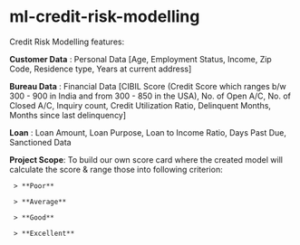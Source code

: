 # ml-credit-risk-modelling
Credit Risk Modelling features:

**Customer Data** : Personal Data [Age, Employment Status, Income, Zip Code, Residence type, Years at current address]

**Bureau Data** : Financial Data [CIBIL Score (Credit Score which ranges b/w 300 - 900 in India and from 300 - 850 in the USA), No. of Open A/C, No. of Closed A/C, Inquiry count, Credit Utilization Ratio, Delinquent Months, Months since last delinquency]

**Loan** : Loan Amount, Loan Purpose, Loan to Income Ratio, Days Past Due, Sanctioned Data

**Project Scope**: To build our own score card where the created model will calculate the score & range those into following criterion: 

     > **Poor**
     
     > **Average**
     
     > **Good**
     
     > **Excellent**
                                                                                                                                          
                                                                                                                                                                                                                                                                        
                                                                                                                                          
                                                                                                                                    
